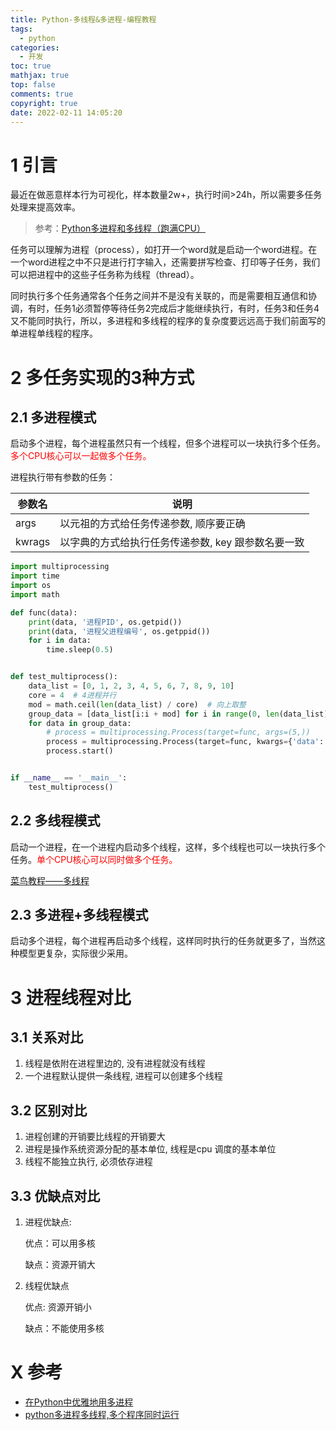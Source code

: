```yaml
---
title: Python-多线程&多进程-编程教程
tags:
  - python
categories:
  - 开发
toc: true
mathjax: true
top: false
comments: true
copyright: true
date: 2022-02-11 14:05:20
---
```


# 1 引言

最近在做恶意样本行为可视化，样本数量2w+，执行时间>24h，所以需要多任务处理来提高效率。

> 参考：[Python多进程和多线程（跑满CPU）](https://blog.csdn.net/qq_40317897/article/details/89921083)

任务可以理解为进程（process），如打开一个word就是启动一个word进程。在一个word进程之中不只是进行打字输入，还需要拼写检查、打印等子任务，我们可以把进程中的这些子任务称为线程（thread）。

同时执行多个任务通常各个任务之间并不是没有关联的，而是需要相互通信和协调，有时，任务1必须暂停等待任务2完成后才能继续执行，有时，任务3和任务4又不能同时执行，所以，多进程和多线程的程序的复杂度要远远高于我们前面写的单进程单线程的程序。

# 2 多任务实现的3种方式

## 2.1 多进程模式

启动多个进程，每个进程虽然只有一个线程，但多个进程可以一块执行多个任务。<font color=red>多个CPU核心可以一起做多个任务。</font>

进程执行带有参数的任务：

| 参数名 | 说明                                               |
| ------ | -------------------------------------------------- |
| args   | 以元祖的方式给任务传递参数, 顺序要正确             |
| kwrags | 以字典的方式给执行任务传递参数, key 跟参数名要一致 |

```python
import multiprocessing
import time
import os
import math

def func(data):
    print(data, '进程PID', os.getpid())
    print(data, '进程父进程编号', os.getppid())
    for i in data:
        time.sleep(0.5)


def test_multiprocess():
    data_list = [0, 1, 2, 3, 4, 5, 6, 7, 8, 9, 10]
    core = 4  # 4进程并行
    mod = math.ceil(len(data_list) / core)  # 向上取整
    group_data = [data_list[i:i + mod] for i in range(0, len(data_list), mod)]
    for data in group_data:
        # process = multiprocessing.Process(target=func, args=(5,))
        process = multiprocessing.Process(target=func, kwargs={'data': data})
        process.start()


if __name__ == '__main__':
    test_multiprocess()
```

## 2.2 多线程模式

启动一个进程，在一个进程内启动多个线程，这样，多个线程也可以一块执行多个任务。<font color=red>单个CPU核心可以同时做多个任务。</font>

[菜鸟教程——多线程](https://www.runoob.com/python/python-multithreading.html)

## 2.3 多进程+多线程模式

启动多个进程，每个进程再启动多个线程，这样同时执行的任务就更多了，当然这种模型更复杂，实际很少采用。

# 3 进程线程对比

## 3.1 关系对比

1. 线程是依附在进程里边的, 没有进程就没有线程
2. 一个进程默认提供一条线程, 进程可以创建多个线程

## 3.2 区别对比

1. 进程创建的开销要比线程的开销要大
2. 进程是操作系统资源分配的基本单位, 线程是cpu 调度的基本单位
3. 线程不能独立执行, 必须依存进程

## 3.3 优缺点对比

1. 进程优缺点:

   优点：可以用多核

   缺点：资源开销大

2. 线程优缺点

   优点: 资源开销小

   缺点：不能使用多核

# X 参考

* [在Python中优雅地用多进程](https://zhuanlan.zhihu.com/p/340657122)
* [python多进程多线程,多个程序同时运行](https://blog.csdn.net/qq_43475705/article/details/115518463)
